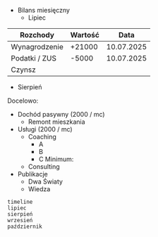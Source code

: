 * Bilans miesięczny
	* Lipiec

| Rozchody      | Wartość | Data       |
| ------------- | ------- | ---------- |
| Wynagrodzenie | +21000  | 10.07.2025 |
| Podatki / ZUS | -5000   | 10.07.2025 |
| Czynsz        |         |            |

* Sierpień

Docelowo:
* Dochód pasywny (2000 / mc)
	* Remont mieszkania
* Usługi (2000 / mc)
	* Coaching
		* A 
		* B
		* C Minimum: 
	* Consulting
* Publikacje
	* Dwa Światy
	* Wiedza
```mermaid
timeline
lipiec
sierpień
wrzesień
październik
```

